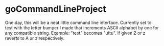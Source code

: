 # goCommandLineProject

One day, this will be a neat little command line interface. Currently set to test with the letter bumper I made that increments ASCII alphabet by one for any compatible string. Example: "test" becomes "uftu". If given Z or z reverts to A or z respectively.
